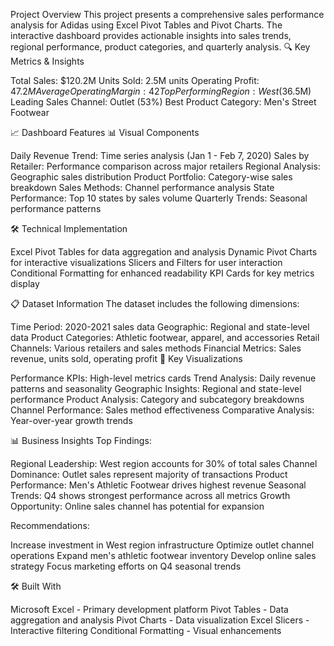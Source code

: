 Project Overview
This project presents a comprehensive sales performance analysis for Adidas using Excel Pivot Tables and Pivot Charts. The interactive dashboard provides actionable insights into sales trends, regional performance, product categories, and quarterly analysis.
🔍 Key Metrics & Insights

Total Sales: $120.2M
Units Sold: 2.5M units
Operating Profit: $47.2M
Average Operating Margin: 42%
Top Performing Region: West ($36.5M)
Leading Sales Channel: Outlet (53%)
Best Product Category: Men's Street Footwear

📈 Dashboard Features
📊 Visual Components

Daily Revenue Trend: Time series analysis (Jan 1 - Feb 7, 2020)
Sales by Retailer: Performance comparison across major retailers
Regional Analysis: Geographic sales distribution
Product Portfolio: Category-wise sales breakdown
Sales Methods: Channel performance analysis
State Performance: Top 10 states by sales volume
Quarterly Trends: Seasonal performance patterns

🛠️ Technical Implementation

Excel Pivot Tables for data aggregation and analysis
Dynamic Pivot Charts for interactive visualizations
Slicers and Filters for user interaction
Conditional Formatting for enhanced readability
KPI Cards for key metrics display

📋 Dataset Information
The dataset includes the following dimensions:

Time Period: 2020-2021 sales data
Geographic: Regional and state-level data
Product Categories: Athletic footwear, apparel, and accessories
Retail Channels: Various retailers and sales methods
Financial Metrics: Sales revenue, units sold, operating profit
🎨 Key Visualizations

Performance KPIs: High-level metrics cards
Trend Analysis: Daily revenue patterns and seasonality
Geographic Insights: Regional and state-level performance
Product Analysis: Category and subcategory breakdowns
Channel Performance: Sales method effectiveness
Comparative Analysis: Year-over-year growth trends

📊 Business Insights
Top Findings:

Regional Leadership: West region accounts for 30% of total sales
Channel Dominance: Outlet sales represent majority of transactions
Product Performance: Men's Athletic Footwear drives highest revenue
Seasonal Trends: Q4 shows strongest performance across all metrics
Growth Opportunity: Online sales channel has potential for expansion

Recommendations:

Increase investment in West region infrastructure
Optimize outlet channel operations
Expand men's athletic footwear inventory
Develop online sales strategy
Focus marketing efforts on Q4 seasonal trends

🛠️ Built With

Microsoft Excel - Primary development platform
Pivot Tables - Data aggregation and analysis
Pivot Charts - Data visualization
Excel Slicers - Interactive filtering
Conditional Formatting - Visual enhancements
